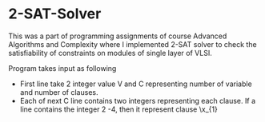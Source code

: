 # 2-SAT-Solver
This was a part of programming assignments of course Advanced Algorithms and Complexity where I implemented 2-SAT solver to check the satisfiability of constraints on modules of single layer of VLSI.

Program takes input as following
- First line take 2 integer value V and C representing number of variable and number of clauses.
- Each of next C line contains two integers representing each clause. If a line contains the integer 2 -4, then it represent clause \x_{1}

  
